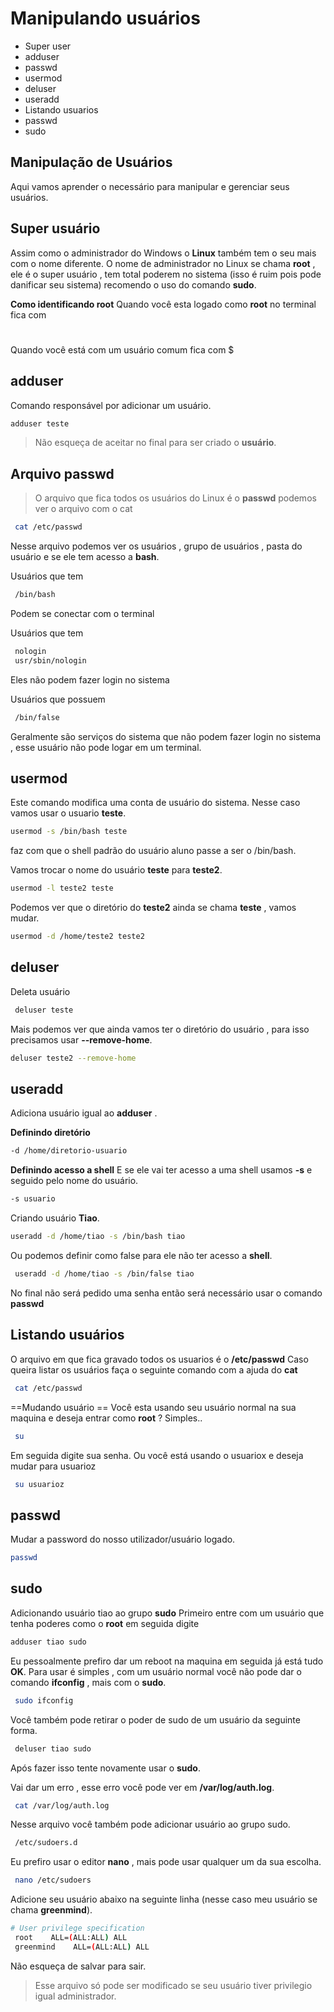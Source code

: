 # Manipulando usuários

  - Super user
  - adduser
  - passwd
  - usermod
  - deluser
  - useradd
  - Listando usuarios
  - passwd
  - sudo


## Manipulação de Usuários
Aqui vamos aprender o necessário para manipular e gerenciar seus usuários.

## Super usuário

Assim como o administrador do Windows o **Linux** também tem o seu mais com o nome diferente. O nome de administrador no Linux se chama **root** , ele é o super usuário , tem total poderem no sistema (isso é ruim pois pode danificar seu sistema) recomendo o uso do comando **sudo**.

**Como identificando root**
Quando você esta logado como **root** no terminal fica com
 #

Quando você está com um usuário comum fica com
 $


## adduser
Comando responsável por adicionar um usuário.
```sh
adduser teste
```
> Não esqueça de aceitar no final para ser criado o **usuário**.



## Arquivo passwd
> O arquivo que fica todos os usuários do Linux é o **passwd** podemos ver o arquivo com o cat
```sh
 cat /etc/passwd
```

Nesse arquivo podemos ver os usuários , grupo de usuários , pasta do usuário e se ele tem acesso a **bash**.

Usuários que tem
```sh
 /bin/bash
```
Podem se conectar com o terminal

Usuários que tem
```sh
 nologin
 usr/sbin/nologin
```

Eles não podem fazer login no sistema

Usuários que possuem
```sh
 /bin/false
```
Geralmente são serviços do sistema que não podem fazer login no sistema , esse usuário não pode logar em um terminal.


## usermod
Este comando modifica uma conta de usuário do sistema. Nesse caso vamos usar o usuario **teste**.
```sh
usermod -s /bin/bash teste
```
faz com que o shell padrão do usuário aluno passe a ser o /bin/bash.

Vamos trocar o nome do usuário **teste** para **teste2**.

```sh
usermod -l teste2 teste
```

Podemos ver que o diretório do **teste2** ainda se chama **teste** , vamos mudar.
```sh
usermod -d /home/teste2 teste2
```

## deluser
Deleta usuário
```sh
 deluser teste
```

Mais podemos ver que ainda vamos ter o diretório do usuário , para isso precisamos usar **--remove-home**.
```sh
deluser teste2 --remove-home
```


## useradd
Adiciona usuário igual ao **adduser** .

**Definindo diretório**
```sh
-d /home/diretorio-usuario
```

**Definindo acesso a shell**
E se ele vai ter acesso a uma shell usamos **-s** e seguido pelo nome do usuário.
```sh
-s usuario
```

Criando usuário **Tiao**.
```sh
useradd -d /home/tiao -s /bin/bash tiao
```

Ou podemos definir como false para ele não ter acesso a **shell**.

```sh
 useradd -d /home/tiao -s /bin/false tiao
```

No final não será pedido uma senha então será necessário usar o comando **passwd**


## Listando usuários
O arquivo em que fica gravado todos os usuarios é o **/etc/passwd**
Caso queira listar os usuários faça o seguinte comando com a ajuda do **cat**
```sh
 cat /etc/passwd
```

==Mudando usuário ==
Você esta usando seu usuário normal na sua maquina e deseja entrar como **root** ? Simples..
```sh
 su
```
Em seguida digite sua senha.
Ou você está usando o usuariox e deseja mudar para usuarioz
```sh
 su usuarioz
```



## passwd
Mudar a password do nosso utilizador/usuário logado.
```sh
passwd
```



## sudo
Adicionando usuário tiao ao grupo **sudo**
Primeiro entre com um usuário que tenha poderes como o **root** em seguida digite
```sh
adduser tiao sudo
```

Eu pessoalmente prefiro dar um reboot na maquina em seguida já está tudo **OK**.
Para usar é simples , com um usuário normal você não pode dar o comando **ifconfig** , mais com o **sudo**.
```sh
 sudo ifconfig
```

Você também pode retirar o poder de sudo de um usuário da seguinte forma.
```sh
 deluser tiao sudo
```

Após fazer isso tente novamente usar o **sudo**.

Vai dar um erro , esse erro você pode ver em **/var/log/auth.log**.

```sh
 cat /var/log/auth.log
```
Nesse arquivo você também pode adicionar usuário ao grupo sudo.
```sh
 /etc/sudoers.d
```

Eu prefiro usar o editor **nano** , mais pode usar qualquer um da sua escolha.
```sh
 nano /etc/sudoers
```

Adicione seu usuário abaixo na seguinte linha (nesse caso meu usuário se chama **greenmind**).
```sh
# User privilege specification
 root    ALL=(ALL:ALL) ALL
 greenmind    ALL=(ALL:ALL) ALL
```

Não esqueça de salvar para sair.

> Esse arquivo só pode ser modificado se seu usuário tiver privilegio igual administrador.

